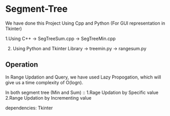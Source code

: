 # Segment-Tree
We have done this Project Using Cpp and Python (For GUI representation in Tkinter)


 1.Using C++
-> SegTreeSum.cpp 
-> SegTreeMin.cpp


2. Using Python and Tkinter Library
-> treemin.py 
-> rangesum.py 

## Operation

In Range Updation and Query, we have used Lazy Propogation, which will give us a time complexity of O(logn).

In both segment tree (Min and Sum) :: 
1.Rage Updation by Specific value
2.Range Updation by Incrementing value

dependencies:
Tkinter


